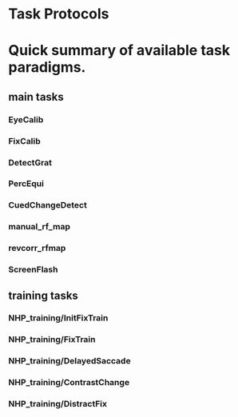 Task Protocols
==========
Quick summary of available task paradigms.
==========

## main tasks

### EyeCalib

### FixCalib

### DetectGrat

### PercEqui

### CuedChangeDetect

### manual_rf_map

### revcorr_rfmap

### ScreenFlash


## training tasks

### NHP_training/InitFixTrain

### NHP_training/FixTrain

### NHP_training/DelayedSaccade

### NHP_training/ContrastChange

### NHP_training/DistractFix
